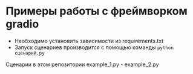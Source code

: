 # Примеры работы с фреймворком gradio

- Необходимо установить зависимости из requirements.txt
- Запуск сценариев производится с помощью команды `python сценарий.py`

Сценарии в этом репозитории example_1.py - example_2.py